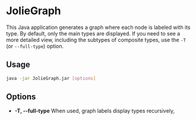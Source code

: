 # JolieGraph

This Java application generates a graph where each node is labeled with its type. By default, only the main types are
displayed. If you need to see a more detailed view, including the subtypes of composite types, use the `-T` (or
`--full-type`) option.

## Usage

```bash
java -jar JolieGraph.jar [options]
```

## Options

- **-T, --full-type**
  When used, graph labels display types recursively,
